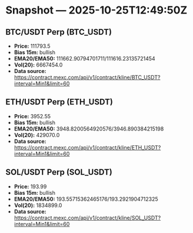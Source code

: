 # Snapshot — 2025-10-25T12:49:50Z

## BTC/USDT Perp (BTC_USDT)
- **Price:** 111793.5
- **Bias 15m:** bullish
- **EMA20/EMA50:** 111662.90794701711/111616.23135721454
- **Vol(20):** 6667454.0
- **Data source:** https://contract.mexc.com/api/v1/contract/kline/BTC_USDT?interval=Min1&limit=60

## ETH/USDT Perp (ETH_USDT)
- **Price:** 3952.55
- **Bias 15m:** bullish
- **EMA20/EMA50:** 3948.8200564920576/3946.890384215198
- **Vol(20):** 429070.0
- **Data source:** https://contract.mexc.com/api/v1/contract/kline/ETH_USDT?interval=Min1&limit=60

## SOL/USDT Perp (SOL_USDT)
- **Price:** 193.99
- **Bias 15m:** bullish
- **EMA20/EMA50:** 193.55715362465176/193.2921904712325
- **Vol(20):** 1834899.0
- **Data source:** https://contract.mexc.com/api/v1/contract/kline/SOL_USDT?interval=Min1&limit=60
